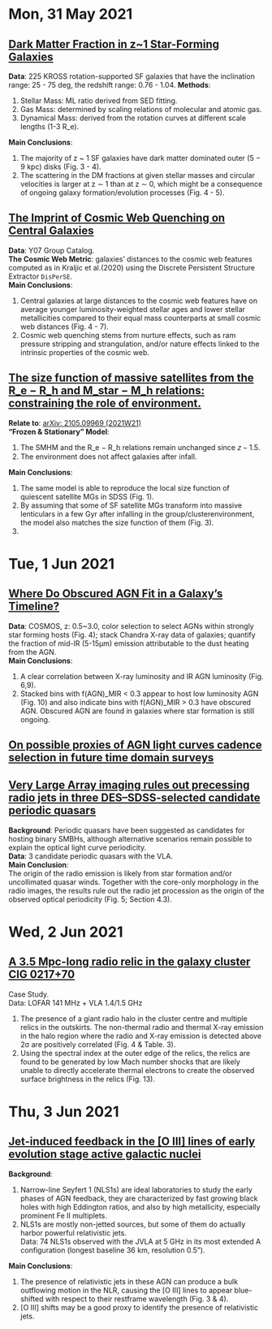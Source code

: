 # Mon, 31 May 2021

## [Dark Matter Fraction in z~1 Star-Forming Galaxies](https://arxiv.org/abs/2105.13684)

**Data**: 225 KROSS rotation-supported SF galaxies that have the inclination range: 25 - 75 deg, the redshift range: 0.76 - 1.04.
**Methods**:   
1. Stellar Mass: ML ratio derived from SED fitting.  
2. Gas Mass:  determined by scaling relations of molecular and atomic gas.  
3. Dynamical Mass: derived from the rotation curves at different scale lengths (1-3 R_e).  

**Main Conclusions**:   
1. The majority of z ~ 1 SF galaxies have dark matter dominated outer (5 − 9 kpc) disks (Fig. 3 - 4).  
2. The scattering in the DM fractions at given stellar masses and circular velocities is larger at z ∼ 1 than at z ∼ 0, which might be a consequence of ongoing galaxy formation/evolution processes (Fig. 4 - 5).


## [The Imprint of Cosmic Web Quenching on Central Galaxies](https://arxiv.org/abs/2105.13368)

**Data**: Y07 Group Catalog.   
**The Cosmic Web Metric**:  galaxies’ distances to the cosmic web features computed as in Kraljic et al.(2020) using the Discrete Persistent Structure Extractor ```DisPerSE```.   
**Main Conclusions**:  
1. Central galaxies at large distances to the cosmic web features have on average younger luminosity-weighted stellar ages and lower stellar metallicities compared to their equal mass counterparts at small cosmic web distances (Fig. 4 - 7).  
2. Cosmic web quenching stems from nurture effects, such as ram pressure stripping and strangulation, and/or nature effects linked to the intrinsic properties of the cosmic web.


## [The size function of massive satellites from the R_e − R_h and M_star − M_h relations: constraining the role of environment.](https://arxiv.org/abs/2105.13363)

**Relate to**: [arXiv: 2105.09969 (2021W21)](https://arxiv.org/abs/2105.09969)  
**“Frozen & Stationary” Model**: 
1. The SMHM and the R_e − R_h relations remain unchanged since 𝑧 ∼ 1.5.  
2. The environment does not affect galaxies after infall.

**Main Conclusions**:  
1. The same model is able to reproduce the local size function of quiescent satellite MGs in SDSS (Fig. 1).
2. By assuming that some of SF satellite MGs transform into massive lenticulars in a few Gyr after infalling in the group/clusterenvironment, the model also matches the size function of them (Fig. 3).
3. 

# Tue, 1 Jun 2021

## [Where Do Obscured AGN Fit in a Galaxy’s Timeline?](https://arxiv.org/abs/2105.14031)

**Data**: COSMOS, z: 0.5~3.0, color selection to select AGNs within strongly star forming hosts (Fig. 4); stack Chandra X-ray data of galaxies; quantify the fraction of mid-IR (5-15µm) emission attributable to the dust heating from the AGN.  
**Main Conclusions**:  
1. A clear correlation between X-ray luminosity and IR AGN luminosity (Fig. 6,9).
2. Stacked bins with f(AGN)_MIR < 0.3 appear to host low luminosity AGN (Fig. 10) and also indicate bins with f(AGN)_MIR > 0.3 have obscured AGN.  Obscured AGN are found in galaxies where star formation is still ongoing.


## [On possible proxies of AGN light curves cadence selection in future time domain surveys](https://arxiv.org/abs/2105.14889)


## [Very Large Array imaging rules out precessing radio jets in three DES–SDSS-selected candidate periodic quasars](https://arxiv.org/abs/2105.15194)

**Background**: Periodic quasars have been suggested as candidates for hosting binary SMBHs, although alternative scenarios remain possible to explain the optical light curve periodicity.   
**Data**: 3 candidate periodic quasars with the VLA.  
**Main Conclusion**:  
The origin of the radio emission is likely from star formation and/or uncollimated quasar winds. Together with the core-only morphology in the radio images, the results rule out the radio jet procession as the origin of the observed optical periodicity (Fig. 5; Section 4.3).



# Wed, 2 Jun 2021

## [A 3.5 Mpc-long radio relic in the galaxy cluster ClG 0217+70](https://arxiv.org/abs/2106.00679)

Case Study.  
Data: LOFAR 141 MHz + VLA 1.4/1.5 GHz  
1. The presence of a giant radio halo in the cluster centre and multiple relics in the outskirts. The non-thermal radio and thermal X-ray emission in the halo region where the radio and X-ray emission is detected above 2σ are positively correlated (Fig. 4 & Table. 3).  
2.  Using the spectral index at the outer edge of the relics, the relics are found to be generated by low Mach number shocks that are likely unable to directly accelerate thermal electrons to create the observed surface brightness in the relics (Fig. 13). 



# Thu, 3 Jun 2021

## [Jet-induced feedback in the [O III] lines of early evolution stage active galactic nuclei](https://arxiv.org/abs/2106.01076)

**Background**:  
1. Narrow-line Seyfert 1 (NLS1s) are ideal laboratories to study the early phases of AGN feedback, they are characterized by fast growing black holes with high Eddington ratios, and also by high metallicity, especially prominent Fe II multiplets.  
2. NLS1s are mostly non-jetted sources, but some of them do actually harbor powerful relativistic jets.  
Data:  74 NLS1s observed with the JVLA at 5 GHz in its most extended A configuration (longest baseline 36 km, resolution 0.5”).   

**Main Conclusions**:  
1. The presence of relativistic jets in these AGN can produce a bulk outflowing motion in the NLR, causing the [O III] lines to appear blue-shifted with respect to their restframe wavelength (Fig. 3 & 4).  
2. [O III] shifts may be a good proxy to identify the presence of relativistic jets.
